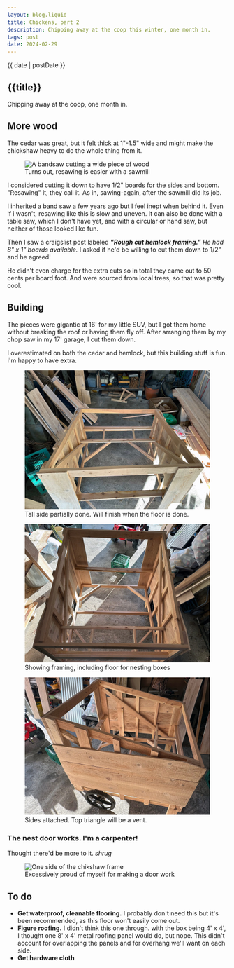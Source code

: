 ```yaml
---
layout: blog.liquid
title: Chickens, part 2
description: Chipping away at the coop this winter, one month in.
tags: post
date: 2024-02-29
---
```




<section class="hero"><time class="meta-date" datetime="{{ date | postDate }}">{{ date | postDate }}</time>

# {{title}}

Chipping away at the coop, one month in.

</section>

<section>
    <div class="content-inner">


## More wood

The cedar was great, but it felt thick at 1"-1.5" wide and might make the chickshaw heavy to do the whole thing from it. 

<figure class="aside--right">
    <picture>
        <source srcset="img/resawing.jpg" type="image/jpg">
        <img src="img/resawing.jpg" alt="A bandsaw cutting a wide piece of wood" >
    </picture>
    <figcaption>Turns out, resawing is easier with a sawmill</figcaption>
</figure>

I considered cutting it down to have 1/2" boards for the sides and bottom. "Resawing" it, they call it. As in, sawing-again, after the sawmill did its job.


I inherited a band saw a few years ago but I feel inept when behind it. Even if i wasn't, resawing like this is slow and uneven. It can also be done with a table saw, which I don't have yet, and with a circular or hand saw, but neither of those looked like fun.

Then I saw a craigslist post labeled <em><strong>"Rough cut hemlock framing."</strong> He had 8" x 1" boards available.</em> I asked if he'd be willing to cut them down to 1/2" and he agreed! 

He didn't even charge for the extra cuts so in total they came out to 50 cents per board foot. And were sourced from local trees, so that was pretty cool.

## Building

The pieces were gigantic at 16' for my little SUV, but I got them home without breaking the roof or having them fly off. After arranging them by my chop saw in my 17' garage, I cut them down. 

I overestimated on both the cedar and hemlock, but this building stuff is fun. I'm happy to have extra.

<figure>
    <picture>
        <source srcset="img/coup-coop-5.webp" type="image/webp">
        <source srcset="img/coup-coop-5.jpg" type="image/jpg">
        <img src="img/coup-coop-5.jpg" alt="One side of the chikshaw frame" >
    </picture>
    <figcaption>Tall side partially done. Will finish when the floor is done.</figcaption>
</figure>


<figure>
    <picture>
        <source srcset="img/coup-coop-6.webp" type="image/webp">
        <source srcset="img/coup-coop-6.jpg" type="image/jpg">
        <img src="img/coup-coop-6.jpg" alt="Both sides of the frame, unfastened" >
    </picture>
    <figcaption>Showing framing, including floor for nesting boxes</figcaption>
</figure>

<figure>
    <picture>
        <source srcset="img/coup-coop-7.webp" type="image/webp">
        <source srcset="img/coup-coop-7.jpg" type="image/jpg">
        <img src="img/coup-coop-7.jpg" alt="Sides attached with 4 horizontals" >
    </picture>
    <figcaption>Sides attached. Top triangle will be a vent.</figcaption>
</figure>

### The nest door works. I'm a carpenter!
Thought there'd be more to it. _shrug_


<figure>
    <picture>
        <!-- <source srcset="img/coup-coop-8.webp" type="image/webp"> -->
        <!-- <source srcset="img/coup-coop-8.jpg" type="image/jpg"> -->
        <source srcset="img/coup-coop-8.gif" type="image/gif">
        <img src="img/coup-coop-8.gif" width="860" alt="One side of the chikshaw frame" >
    </picture>
    <figcaption>Excessively proud of myself for making a door work</figcaption>
</figure>

## To do

<ul>
    <li><strong>Get waterproof, cleanable flooring.</strong> I probably don't need this but it's been recommended, as this floor won't easily come out. </li>
    <li><strong>Figure roofing.</strong> I didn't think this one through. with the box being 4' x 4', I thought one 8' x 4' metal roofing panel would do, but nope. This didn't account for overlapping the panels and for overhang we'll want on each side.</li>
    <li><strong>Get hardware cloth</strong></li>
</ul>


</section>

